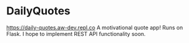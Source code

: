 # DailyQuotes
https://daily-quotes.aw-dev.repl.co
A motivational quote app! Runs on Flask. I hope to implement REST API functionality soon.
